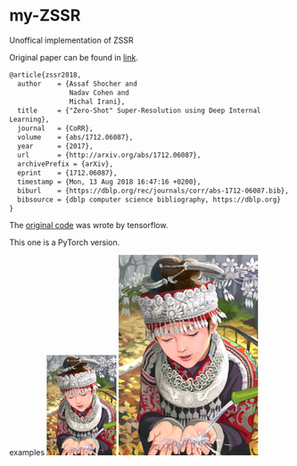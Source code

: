 # my-ZSSR
Unoffical implementation of ZSSR

Original paper can be found in [link](http://arxiv.org/abs/1712.06087).

```
@article{zssr2018,
  author    = {Assaf Shocher and
               Nadav Cohen and
               Michal Irani},
  title     = {"Zero-Shot" Super-Resolution using Deep Internal Learning},
  journal   = {CoRR},
  volume    = {abs/1712.06087},
  year      = {2017},
  url       = {http://arxiv.org/abs/1712.06087},
  archivePrefix = {arXiv},
  eprint    = {1712.06087},
  timestamp = {Mon, 13 Aug 2018 16:47:16 +0200},
  biburl    = {https://dblp.org/rec/journals/corr/abs-1712-06087.bib},
  bibsource = {dblp computer science bibliography, https://dblp.org}
}
```

The [original code](https://github.com/assafshocher/ZSSR) was wrote by tensorflow.

This one is a PyTorch version.

examples
![Low-Res](./images/img_005_SRF_2_LR.png)
![High-Res](./images/zssr_local_005srf_x2_net_out.png)
